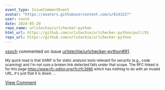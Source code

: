 ```yaml
---
event_type: IssueCommentEvent
avatar: "https://avatars.githubusercontent.com/u/814322?"
user: vsoch
date: 2024-05-29
repo_name: urlstechie/urlchecker-python
html_url: https://github.com/urlstechie/urlchecker-python/pull/91
repo_url: https://github.com/urlstechie/urlchecker-python
---
```


<a href='https://github.com/vsoch' target='_blank'>vsoch</a> commented on issue <a href='https://github.com/urlstechie/urlchecker-python/pull/91' target='_blank'>urlstechie/urlchecker-python#91</a>.

<small>My quick read is that SARIF is for static analysis tools relevant for security (e.g., code scanning) and I'm not sure a broken link detected falls under that scope. The RFC linked is for this page https://www.rfc-editor.org/rfc/rfc3986 which has nothing to do with an invalid URL, it's just that it is down....</small>

<a href='https://github.com/urlstechie/urlchecker-python/pull/91' target='_blank'>View Comment</a>